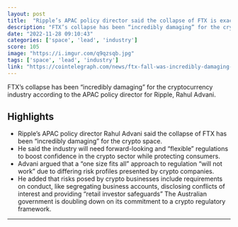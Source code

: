 ```yaml
---
layout: post
title:  "Ripple’s APAC policy director said the collapse of FTX is exactly why crypto needs to move away from \"hype cycles\" and towards \"real utility.\""
description: "FTX’s collapse has been “incredibly damaging” for the cryptocurrency industry according to the APAC policy director for Ripple, Rahul Advani."
date: "2022-11-28 09:10:43"
categories: ['space', 'lead', 'industry']
score: 105
image: "https://i.imgur.com/q9qzsqb.jpg"
tags: ['space', 'lead', 'industry']
link: "https://cointelegraph.com/news/ftx-fall-was-incredibly-damaging-crypto-must-foster-real-utility-ripple-policy-lead"
---
```


FTX’s collapse has been “incredibly damaging” for the cryptocurrency industry according to the APAC policy director for Ripple, Rahul Advani.

## Highlights

- Ripple’s APAC policy director Rahul Advani said the collapse of FTX has been “incredibly damaging” for the crypto space.
- He said the industry will need forward-looking and “flexible” regulations to boost confidence in the crypto sector while protecting consumers.
- Advani argued that a “one size fits all” approach to regulation “will not work” due to differing risk profiles presented by crypto companies.
- He added that risks posed by crypto businesses include requirements on conduct, like segregating business accounts, disclosing conflicts of interest and providing “retail investor safeguards” The Australian government is doubling down on its commitment to a crypto regulatory framework.

---

